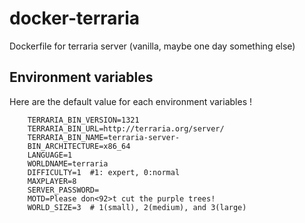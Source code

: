 # docker-terraria
Dockerfile for terraria server (vanilla, maybe one day something else)




## Environment variables
Here are the default value for each environment variables !
```
    TERRARIA_BIN_VERSION=1321
    TERRARIA_BIN_URL=http://terraria.org/server/
    TERRARIA_BIN_NAME=terraria-server-
    BIN_ARCHITECTURE=x86_64
    LANGUAGE=1
    WORLDNAME=terraria
    DIFFICULTY=1  #1: expert, 0:normal
    MAXPLAYER=8
    SERVER_PASSWORD=
    MOTD=Please don<92>t cut the purple trees!
    WORLD_SIZE=3  # 1(small), 2(medium), and 3(large)

```
